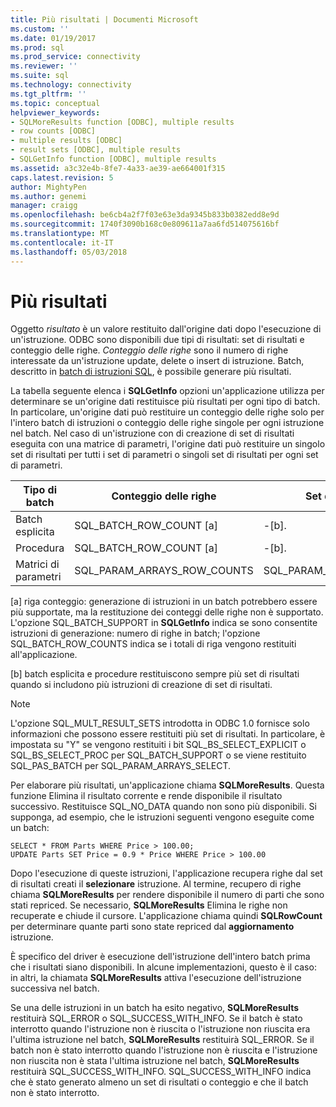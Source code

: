 ```yaml
---
title: Più risultati | Documenti Microsoft
ms.custom: ''
ms.date: 01/19/2017
ms.prod: sql
ms.prod_service: connectivity
ms.reviewer: ''
ms.suite: sql
ms.technology: connectivity
ms.tgt_pltfrm: ''
ms.topic: conceptual
helpviewer_keywords:
- SQLMoreResults function [ODBC], multiple results
- row counts [ODBC]
- multiple results [ODBC]
- result sets [ODBC], multiple results
- SQLGetInfo function [ODBC], multiple results
ms.assetid: a3c32e4b-8fe7-4a33-ae39-ae664001f315
caps.latest.revision: 5
author: MightyPen
ms.author: genemi
manager: craigg
ms.openlocfilehash: be6cb4a2f7f03e63e3da9345b833b0382edd8e9d
ms.sourcegitcommit: 1740f3090b168c0e809611a7aa6fd514075616bf
ms.translationtype: MT
ms.contentlocale: it-IT
ms.lasthandoff: 05/03/2018
---
```

# <a name="multiple-results"></a>Più risultati
Oggetto *risultato* è un valore restituito dall'origine dati dopo l'esecuzione di un'istruzione. ODBC sono disponibili due tipi di risultati: set di risultati e conteggio delle righe. *Conteggio delle righe* sono il numero di righe interessate da un'istruzione update, delete o insert di istruzione. Batch, descritto in [batch di istruzioni SQL](../../../odbc/reference/develop-app/batches-of-sql-statements.md), è possibile generare più risultati.  
  
 La tabella seguente elenca i **SQLGetInfo** opzioni un'applicazione utilizza per determinare se un'origine dati restituisce più risultati per ogni tipo di batch. In particolare, un'origine dati può restituire un conteggio delle righe solo per l'intero batch di istruzioni o conteggio delle righe singole per ogni istruzione nel batch. Nel caso di un'istruzione con di creazione di set di risultati eseguita con una matrice di parametri, l'origine dati può restituire un singolo set di risultati per tutti i set di parametri o singoli set di risultati per ogni set di parametri.  
  
|Tipo di batch|Conteggio delle righe|Set di risultati|  
|----------------|----------------|-----------------|  
|Batch esplicita|SQL_BATCH_ROW_COUNT [a]|-[b].|  
|Procedura|SQL_BATCH_ROW_COUNT [a]|-[b].|  
|Matrici di parametri|SQL_PARAM_ARRAYS_ROW_COUNTS|SQL_PARAM_ARRAYS_SELECTS|  
  
 [a] riga conteggio: generazione di istruzioni in un batch potrebbero essere più supportate, ma la restituzione dei conteggi delle righe non è supportato. L'opzione SQL_BATCH_SUPPORT in **SQLGetInfo** indica se sono consentite istruzioni di generazione: numero di righe in batch; l'opzione SQL_BATCH_ROW_COUNTS indica se i totali di riga vengono restituiti all'applicazione.  
  
 [b] batch esplicita e procedure restituiscono sempre più set di risultati quando si includono più istruzioni di creazione di set di risultati.  
  
> [!NOTE]  
>  L'opzione SQL_MULT_RESULT_SETS introdotta in ODBC 1.0 fornisce solo informazioni che possono essere restituiti più set di risultati. In particolare, è impostata su "Y" se vengono restituiti i bit SQL_BS_SELECT_EXPLICIT o SQL_BS_SELECT_PROC per SQL_BATCH_SUPPORT o se viene restituito SQL_PAS_BATCH per SQL_PARAM_ARRAYS_SELECT.  
  
 Per elaborare più risultati, un'applicazione chiama **SQLMoreResults**. Questa funzione Elimina il risultato corrente e rende disponibile il risultato successivo. Restituisce SQL_NO_DATA quando non sono più disponibili. Si supponga, ad esempio, che le istruzioni seguenti vengono eseguite come un batch:  
  
```  
SELECT * FROM Parts WHERE Price > 100.00;  
UPDATE Parts SET Price = 0.9 * Price WHERE Price > 100.00  
```  
  
 Dopo l'esecuzione di queste istruzioni, l'applicazione recupera righe dal set di risultati creati il **selezionare** istruzione. Al termine, recupero di righe chiama **SQLMoreResults** per rendere disponibile il numero di parti che sono stati repriced. Se necessario, **SQLMoreResults** Elimina le righe non recuperate e chiude il cursore. L'applicazione chiama quindi **SQLRowCount** per determinare quante parti sono state repriced dal **aggiornamento** istruzione.  
  
 È specifico del driver è esecuzione dell'istruzione dell'intero batch prima che i risultati siano disponibili. In alcune implementazioni, questo è il caso: in altri, la chiamata **SQLMoreResults** attiva l'esecuzione dell'istruzione successiva nel batch.  
  
 Se una delle istruzioni in un batch ha esito negativo, **SQLMoreResults** restituirà SQL_ERROR o SQL_SUCCESS_WITH_INFO. Se il batch è stato interrotto quando l'istruzione non è riuscita o l'istruzione non riuscita era l'ultima istruzione nel batch, **SQLMoreResults** restituirà SQL_ERROR. Se il batch non è stato interrotto quando l'istruzione non è riuscita e l'istruzione non riuscita non è stata l'ultima istruzione nel batch, **SQLMoreResults** restituirà SQL_SUCCESS_WITH_INFO. SQL_SUCCESS_WITH_INFO indica che è stato generato almeno un set di risultati o conteggio e che il batch non è stato interrotto.
